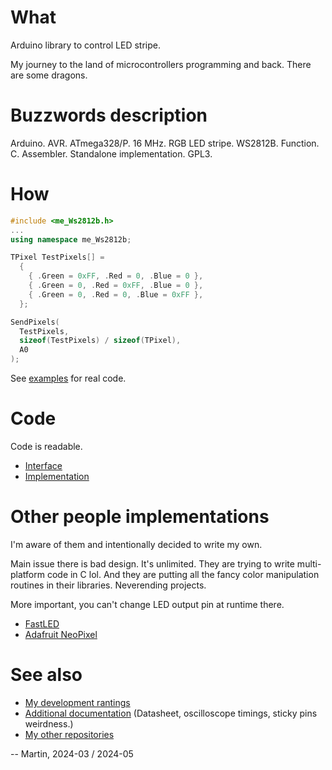 # What

Arduino library to control LED stripe.

My journey to the land of microcontrollers programming and back.
There are some dragons.

# Buzzwords description

Arduino. AVR. ATmega328/P. 16 MHz. RGB LED stripe. WS2812B. Function.
C. Assembler. Standalone implementation. GPL3.

# How

```C++
#include <me_Ws2812b.h>
...
using namespace me_Ws2812b;

TPixel TestPixels[] =
  {
    { .Green = 0xFF, .Red = 0, .Blue = 0 },
    { .Green = 0, .Red = 0xFF, .Blue = 0 },
    { .Green = 0, .Red = 0, .Blue = 0xFF },
  };

SendPixels(
  TestPixels,
  sizeof(TestPixels) / sizeof(TPixel),
  A0
);
```

See [examples](examples) for real code.

# Code

Code is readable.

* [Interface](src/me_Ws2812b.h)
* [Implementation](src/me_Ws2812b.cpp)

# Other people implementations

I'm aware of them and intentionally decided to write my own.

Main issue there is bad design. It's unlimited. They are trying to write
multi-platform code in C lol. And they are putting all the fancy
color manipulation routines in their libraries. Neverending projects.

More important, you can't change LED output pin at runtime there.

* [FastLED](https://github.com/FastLED/FastLED)
* [Adafruit NeoPixel](https://github.com/adafruit/Adafruit_NeoPixel)

# See also

* [My development rantings](extras/Implementation%20notes.txt)
* [Additional documentation](https://github.com/martin-eden/EmbeddedCpp-me_Ws2812b-Docs)
  (Datasheet, oscilloscope timings, sticky pins weirdness.)
* [My other repositories](https://github.com/martin-eden/contents)

-- Martin, 2024-03 / 2024-05
